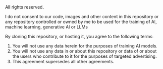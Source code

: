 All rights reserved.

I do not consent to our code, images and other content in this repository or any repository controlled or owned by me to be used for the training of AI, machine learning, generative AI or LLMs

By cloning this repository, or hosting it, you agree to the following terms:
1) You will not use any data herein for the purposes of training AI models.
2) You will not use any data in or about this repository or data of or about the users who contribute to it for the purposes of targeted advertising.
3) This agreement supersedes all other agreements.
